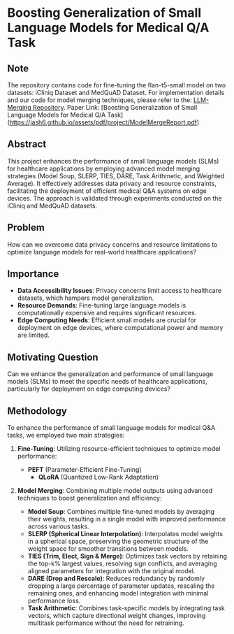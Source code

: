 # Boosting Generalization of Small Language Models for Medical Q/A Task

## Note
The repository contains code for fine-tuning the flan-t5-small model on two datasets: iCliniq Dataset and MedQuAD Dataset. For implementation details and our code for model merging techniques, please refer to the: [LLM-Merging Repository](https://github.com/DevChuriwala/LLM-Merging/tree/dev/llm-291).
Paper Link: [Boosting Generalization of Small Language Models for Medical Q/A Task] (https://jash6.github.io/assets/pdf/project/ModelMergeReport.pdf)

## Abstract
This project enhances the performance of small language models (SLMs) for healthcare applications by employing advanced model merging strategies (Model Soup, SLERP, TIES, DARE, Task Arithmetic, and Weighted Average). It effectively addresses data privacy and resource constraints, facilitating the deployment of efficient medical Q&A systems on edge devices. The approach is validated through experiments conducted on the iCliniq and MedQuAD datasets.

## Problem
How can we overcome data privacy concerns and resource limitations to optimize language models for real-world healthcare applications?

## Importance
- **Data Accessibility Issues**: Privacy concerns limit access to healthcare datasets, which hampers model generalization.
- **Resource Demands**: Fine-tuning large language models is computationally expensive and requires significant resources.
- **Edge Computing Needs**: Efficient small models are crucial for deployment on edge devices, where computational power and memory are limited.

## Motivating Question
Can we enhance the generalization and performance of small language models (SLMs) to meet the specific needs of healthcare applications, particularly for deployment on edge computing devices?

## Methodology
To enhance the performance of small language models for medical Q&A tasks, we employed two main strategies:

1. **Fine-Tuning**: Utilizing resource-efficient techniques to optimize model performance:
   - **PEFT** (Parameter-Efficient Fine-Tuning)
     - **QLoRA** (Quantized Low-Rank Adaptation)

2. **Model Merging**: Combining multiple model outputs using advanced techniques to boost generalization and efficiency:
   - **Model Soup**: Combines multiple fine-tuned models by averaging their weights, resulting in a single model with improved performance across various tasks.
   - **SLERP (Spherical Linear Interpolation)**: Interpolates model weights in a spherical space, preserving the geometric structure of the weight space for smoother transitions between models.
   - **TIES (Trim, Elect, Sign & Merge)**: Optimizes task vectors by retaining the top-k% largest values, resolving sign conflicts, and averaging aligned parameters for integration with the original model.
   - **DARE (Drop and Rescale)**: Reduces redundancy by randomly dropping a large percentage of parameter updates, rescaling the remaining ones, and enhancing model integration with minimal performance loss.
   - **Task Arithmetic**: Combines task-specific models by integrating task vectors, which capture directional weight changes, improving multitask performance without the need for retraining.
